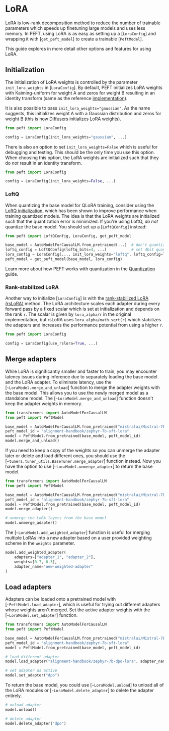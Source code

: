 <!--Copyright 2023 The HuggingFace Team. All rights reserved.

Licensed under the Apache License, Version 2.0 (the "License"); you may not use this file except in compliance with
the License. You may obtain a copy of the License at

http://www.apache.org/licenses/LICENSE-2.0

Unless required by applicable law or agreed to in writing, software distributed under the License is distributed on
an "AS IS" BASIS, WITHOUT WARRANTIES OR CONDITIONS OF ANY KIND, either express or implied. See the License for the
specific language governing permissions and limitations under the License.

⚠️ Note that this file is in Markdown but contain specific syntax for our doc-builder (similar to MDX) that may not be
rendered properly in your Markdown viewer.

-->

# LoRA

LoRA is low-rank decomposition method to reduce the number of trainable parameters which speeds up finetuning large models and uses less memory. In PEFT, using LoRA is as easy as setting up a [`LoraConfig`] and wrapping it with [`get_peft_model`] to create a trainable [`PeftModel`].

This guide explores in more detail other options and features for using LoRA.

## Initialization

The initialization of LoRA weights is controlled by the parameter `init_lora_weights` in [`LoraConfig`]. By default, PEFT initializes LoRA weights with Kaiming-uniform for weight A and zeros for weight B resulting in an identity transform (same as the reference [implementation](https://github.com/microsoft/LoRA)).

It is also possible to pass `init_lora_weights="gaussian"`. As the name suggests, this initializes weight A with a Gaussian distribution and zeros for weight B (this is how [Diffusers](https://huggingface.co/docs/diffusers/index) initializes LoRA weights).

```py
from peft import LoraConfig

config = LoraConfig(init_lora_weights="gaussian", ...)
```

There is also an option to set `init_lora_weights=False` which is useful for debugging and testing. This should be the only time you use this option. When choosing this option, the LoRA weights are initialized such that they do *not* result in an identity transform.

```py
from peft import LoraConfig

config = LoraConfig(init_lora_weights=False, ...)
```

### LoftQ

When quantizing the base model for QLoRA training, consider using the [LoftQ initialization](https://arxiv.org/abs/2310.08659), which has been shown to improve performance when training quantized models. The idea is that the LoRA weights are initialized such that the quantization error is minimized. If you're using LoftQ, *do not* quantize the base model. You should set up a [`LoftQConfig`] instead:

```python
from peft import LoftQConfig, LoraConfig, get_peft_model

base_model = AutoModelForCausalLM.from_pretrained(...)  # don't quantize here
loftq_config = LoftQConfig(loftq_bits=4, ...)           # set 4bit quantization
lora_config = LoraConfig(..., init_lora_weights="loftq", loftq_config=loftq_config)
peft_model = get_peft_model(base_model, lora_config)
```

<Tip>

Learn more about how PEFT works with quantization in the [Quantization](quantization) guide.

</Tip>

### Rank-stabilized LoRA

Another way to initialize [`LoraConfig`] is with the [rank-stabilized LoRA (rsLoRA)](https://huggingface.co/papers/2312.03732) method. The LoRA architecture scales each adapter during every forward pass by a fixed scalar which is set at initialization and depends on the rank `r`. The scalar is given by `lora_alpha/r` in the original implementation, but rsLoRA uses `lora_alpha/math.sqrt(r)` which stabilizes the adapters and increases the performance potential from using a higher `r`.

```py
from peft import LoraConfig

config = LoraConfig(use_rslora=True, ...)
```

## Merge adapters

While LoRA is significantly smaller and faster to train, you may encounter latency issues during inference due to separately loading the base model and the LoRA adapter. To eliminate latency, use the [`~LoraModel.merge_and_unload`] function to merge the adapter weights with the base model. This allows you to use the newly merged model as a standalone model. The [`~LoraModel.merge_and_unload`] function doesn't keep the adapter weights in memory.

```py
from transformers import AutoModelForCausalLM
from peft import PeftModel

base_model = AutoModelForCausalLM.from_pretrained("mistralai/Mistral-7B-v0.1")
peft_model_id = "alignment-handbook/zephyr-7b-sft-lora"
model = PeftModel.from_pretrained(base_model, peft_model_id)
model.merge_and_unload()
```

If you need to keep a copy of the weights so you can unmerge the adapter later or delete and load different ones, you should use the [`~tuners.tuner_utils.BaseTuner.merge_adapter`] function instead. Now you have the option to use [`~LoraModel.unmerge_adapter`] to return the base model.

```py
from transformers import AutoModelForCausalLM
from peft import PeftModel

base_model = AutoModelForCausalLM.from_pretrained("mistralai/Mistral-7B-v0.1")
peft_model_id = "alignment-handbook/zephyr-7b-sft-lora"
model = PeftModel.from_pretrained(base_model, peft_model_id)
model.merge_adapter()

# unmerge the LoRA layers from the base model
model.unmerge_adapter()
```

The [`~LoraModel.add_weighted_adapter`] function is useful for merging multiple LoRAs into a new adapter based on a user provided weighting scheme in the `weights` parameter.

```py
model.add_weighted_adapter(
    adapters=["adapter_1", "adapter_2"],
    weights=[0.7, 0.3],
    adapter_name="new-weighted-adapter"
)
```

## Load adapters

Adapters can be loaded onto a pretrained model with [`~PeftModel.load_adapter`], which is useful for trying out different adapters whose weights aren't merged. Set the active adapter weights with the [`~LoraModel.set_adapter`] function.

```py
from transformers import AutoModelForCausalLM
from peft import PeftModel

base_model = AutoModelForCausalLM.from_pretrained("mistralai/Mistral-7B-v0.1")
peft_model_id = "alignment-handbook/zephyr-7b-sft-lora"
model = PeftModel.from_pretrained(base_model, peft_model_id)

# load different adapter
model.load_adapter("alignment-handbook/zephyr-7b-dpo-lora", adapter_name="dpo")

# set adapter as active
model.set_adapter("dpo")
```

To return the base model, you could use [`~LoraModel.unload`] to unload all of the LoRA modules or [`~LoraModel.delete_adapter`] to delete the adapter entirely.

```py
# unload adapter
model.unload()

# delete adapter
model.delete_adapter("dpo")
```